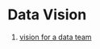 # Data Vision

1. [vision for a data team](https://medium.com/alan/vision-for-a-data-team-2eae845b8052)
